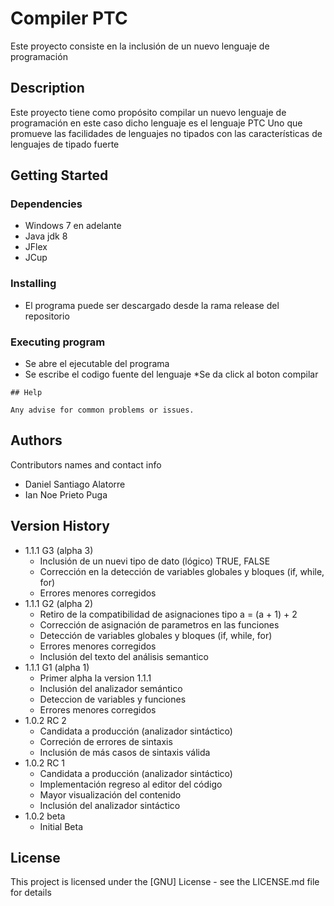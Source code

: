 # Compiler PTC

Este proyecto consiste en la inclusión de un nuevo lenguaje de programación

## Description

Este proyecto tiene como propósito compilar un nuevo lenguaje
de programación en este caso dicho lenguaje es el lenguaje PTC
Uno que promueve las facilidades de lenguajes no tipados con las
características de lenguajes de tipado fuerte 

## Getting Started

### Dependencies

* Windows 7 en adelante
* Java jdk 8
* JFlex
* JCup

### Installing

* El programa puede ser descargado desde la rama release del repositorio

### Executing program

* Se abre el ejecutable del programa
* Se escribe el codigo fuente del lenguaje
*Se da click al boton compilar
```
## Help

Any advise for common problems or issues.
```

## Authors

Contributors names and contact info

* Daniel Santiago Alatorre 
* Ian Noe Prieto Puga

## Version History
* 1.1.1 G3 (alpha 3)
    * Inclusión de un nuevi tipo de dato (lógico) TRUE, FALSE
    * Corrección en la detección de variables globales y bloques (if, while, for)
    * Errores menores corregidos 
* 1.1.1 G2 (alpha 2)
    * Retiro de la compatibilidad de asignaciones tipo a = (a + 1) + 2
    * Corrección de asignación de parametros en las funciones
    * Detección de variables globales y bloques (if, while, for)
    * Errores menores corregidos 
    * Inclusión del texto del análisis semantico
* 1.1.1 G1 (alpha 1)
    * Primer alpha la version 1.1.1
    * Inclusión del analizador semántico 
    * Deteccion de variables y funciones
    * Errores menores corregidos 
* 1.0.2 RC 2
    * Candidata a producción (analizador sintáctico)
    * Correción de errores de sintaxis 
    * Inclusión de más casos de sintaxis válida
* 1.0.2 RC 1
    * Candidata a producción (analizador sintáctico)
    * Implementación regreso al editor del código
    * Mayor visualización del contenido
    * Inclusión del analizador sintáctico
* 1.0.2 beta
    * Initial Beta

## License

This project is licensed under the [GNU] License - see the LICENSE.md file for details
